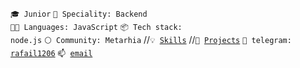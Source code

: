 <code>🎓 Junior</code>
<code>👷 Speciality: Backend</code><br>
<code>🧑‍💻 Languages: JavaScript</code>
<code>📦 Tech stack: node.js</code>
<code>⚪ Community: Metarhia</code>
//<code>💡 [Skills](SKILLS.md)</code>
//<code>🧻 [Projects](PROJECTS.md)</code>
<code>💬 telegram: [rafail1206](https://t.me/rafail1206)</code>
<code>📫 [email](mailto:myhametshin.rafael@outlook.com)</code>
